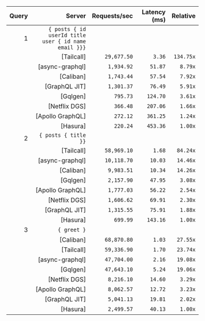 <!-- PERFORMANCE_RESULTS_START -->

| Query | Server | Requests/sec | Latency (ms) | Relative |
|-------:|--------:|--------------:|--------------:|---------:|
| 1 | `{ posts { id userId title user { id name email }}}` |
|| [Tailcall] | `29,677.50` | `3.36` | `134.75x` |
|| [async-graphql] | `1,934.92` | `51.87` | `8.79x` |
|| [Caliban] | `1,743.44` | `57.54` | `7.92x` |
|| [GraphQL JIT] | `1,301.37` | `76.49` | `5.91x` |
|| [Gqlgen] | `795.73` | `124.70` | `3.61x` |
|| [Netflix DGS] | `366.48` | `207.06` | `1.66x` |
|| [Apollo GraphQL] | `272.12` | `361.25` | `1.24x` |
|| [Hasura] | `220.24` | `453.36` | `1.00x` |
| 2 | `{ posts { title }}` |
|| [Tailcall] | `58,969.10` | `1.68` | `84.24x` |
|| [async-graphql] | `10,118.70` | `10.03` | `14.46x` |
|| [Caliban] | `9,983.51` | `10.34` | `14.26x` |
|| [Gqlgen] | `2,157.90` | `47.95` | `3.08x` |
|| [Apollo GraphQL] | `1,777.03` | `56.22` | `2.54x` |
|| [Netflix DGS] | `1,606.62` | `69.91` | `2.30x` |
|| [GraphQL JIT] | `1,315.55` | `75.91` | `1.88x` |
|| [Hasura] | `699.99` | `143.16` | `1.00x` |
| 3 | `{ greet }` |
|| [Caliban] | `68,870.80` | `1.03` | `27.55x` |
|| [Tailcall] | `59,336.90` | `1.70` | `23.74x` |
|| [async-graphql] | `47,704.00` | `2.16` | `19.08x` |
|| [Gqlgen] | `47,643.10` | `5.24` | `19.06x` |
|| [Netflix DGS] | `8,216.10` | `14.60` | `3.29x` |
|| [Apollo GraphQL] | `8,062.57` | `12.72` | `3.23x` |
|| [GraphQL JIT] | `5,041.13` | `19.81` | `2.02x` |
|| [Hasura] | `2,499.57` | `40.13` | `1.00x` |

<!-- PERFORMANCE_RESULTS_END -->
